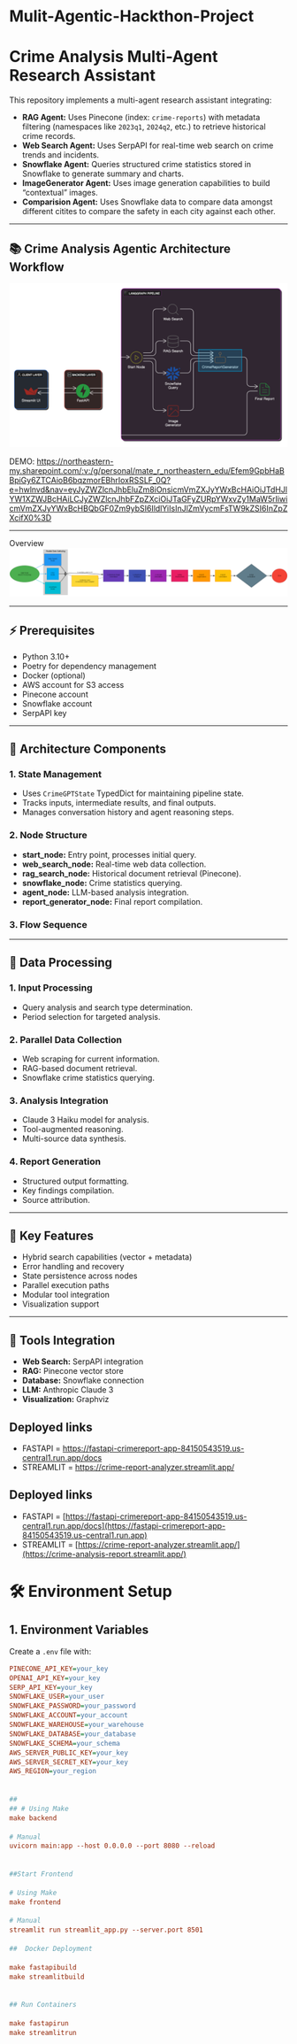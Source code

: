 # Mulit-Agentic-Hackthon-Project
# Crime Analysis Multi-Agent Research Assistant

This repository implements a multi-agent research assistant integrating:

- **RAG Agent:** Uses Pinecone (index: `crime-reports`) with metadata filtering (namespaces like `2023q1`, `2024q2`, etc.) to retrieve historical crime records.
- **Web Search Agent:** Uses SerpAPI for real-time web search on crime trends and incidents.
- **Snowflake Agent:** Queries structured crime statistics stored in Snowflake to generate summary and charts.
- **ImageGenerator Agent:** Uses image generation capabilities to build “contextual” images.
- **Comparision Agent:** Uses Snowflake data to compare data amongst different citites to compare the safety in each city against each other.

---

## 📚 Crime Analysis Agentic Architecture Workflow
![alt text](diagram-export-4-1-2025-12_15_36-AM.png)

DEMO: https://northeastern-my.sharepoint.com/:v:/g/personal/mate_r_northeastern_edu/Efem9GpbHaBBpiGy6ZTCAioB6bqzmorEBhrIoxRSSLF_0Q?e=hwlnvd&nav=eyJyZWZlcnJhbEluZm8iOnsicmVmZXJyYWxBcHAiOiJTdHJlYW1XZWJBcHAiLCJyZWZlcnJhbFZpZXciOiJTaGFyZURpYWxvZy1MaW5rIiwicmVmZXJyYWxBcHBQbGF0Zm9ybSI6IldlYiIsInJlZmVycmFsTW9kZSI6InZpZXcifX0%3D

---
Overview
![alt text](crime_analysis_langgraph.png)

---

## ⚡️ Prerequisites

- Python 3.10+
- Poetry for dependency management
- Docker (optional)
- AWS account for S3 access
- Pinecone account
- Snowflake account
- SerpAPI key

---

## 🧠 Architecture Components
### 1. State Management
- Uses `CrimeGPTState` TypedDict for maintaining pipeline state.
- Tracks inputs, intermediate results, and final outputs.
- Manages conversation history and agent reasoning steps.

### 2. Node Structure
- **start_node:** Entry point, processes initial query.
- **web_search_node:** Real-time web data collection.
- **rag_search_node:** Historical document retrieval (Pinecone).
- **snowflake_node:** Crime statistics querying.
- **agent_node:** LLM-based analysis integration.
- **report_generator_node:** Final report compilation.

### 3. Flow Sequence

---

## 🔄 Data Processing
### 1. Input Processing
- Query analysis and search type determination.
- Period selection for targeted analysis.

### 2. Parallel Data Collection
- Web scraping for current information.
- RAG-based document retrieval.
- Snowflake crime statistics querying.

### 3. Analysis Integration
- Claude 3 Haiku model for analysis.
- Tool-augmented reasoning.
- Multi-source data synthesis.

### 4. Report Generation
- Structured output formatting.
- Key findings compilation.
- Source attribution.

---

## 🚀 Key Features
- Hybrid search capabilities (vector + metadata)
- Error handling and recovery
- State persistence across nodes
- Parallel execution paths
- Modular tool integration
- Visualization support

---

## 🔧 Tools Integration
- **Web Search:** SerpAPI integration
- **RAG:** Pinecone vector store
- **Database:** Snowflake connection
- **LLM:** Anthropic Claude 3
- **Visualization:** Graphviz
## Deployed links 
- FASTAPI  = https://fastapi-crimereport-app-84150543519.us-central1.run.app/docs
- STREAMLIT = https://crime-report-analyzer.streamlit.app/
  
## Deployed links 
- FASTAPI  = [https://fastapi-crimereport-app-84150543519.us-central1.run.app/docs](https://fastapi-crimereport-app-84150543519.us-central1.run.app)
- STREAMLIT = [https://crime-report-analyzer.streamlit.app/](https://crime-analysis-report.streamlit.app/)

# 🛠️ Environment Setup

## 1. Environment Variables
Create a `.env` file with:
```ini
PINECONE_API_KEY=your_key
OPENAI_API_KEY=your_key
SERP_API_KEY=your_key
SNOWFLAKE_USER=your_user
SNOWFLAKE_PASSWORD=your_password
SNOWFLAKE_ACCOUNT=your_account
SNOWFLAKE_WAREHOUSE=your_warehouse
SNOWFLAKE_DATABASE=your_database
SNOWFLAKE_SCHEMA=your_schema
AWS_SERVER_PUBLIC_KEY=your_key
AWS_SERVER_SECRET_KEY=your_key
AWS_REGION=your_region
 

## 
## # Using Make
make backend

# Manual
uvicorn main:app --host 0.0.0.0 --port 8080 --reload


##Start Frontend

# Using Make
make frontend

# Manual
streamlit run streamlit_app.py --server.port 8501

##  Docker Deployment

make fastapibuild
make streamlitbuild


## Run Containers

make fastapirun
make streamlitrun
